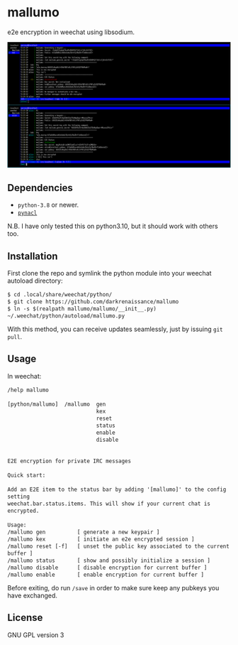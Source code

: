 mallumo
=======

e2e encryption in weechat using libsodium.

![](screenshot.png)

## Dependencies

* `python-3.8` or newer.
* [`pynacl`](https://github.com/pyca/pynacl/)

N.B. I have only tested this on python3.10, but it should work with
others too.

## Installation

First clone the repo and symlink the python module into your weechat
autoload directory:

```shell
$ cd .local/share/weechat/python/
$ git clone https://github.com/darkrenaissance/mallumo
$ ln -s $(realpath mallumo/mallumo/__init__.py) ~/.weechat/python/autoload/mallumo.py
```

With this method, you can receive updates seamlessly, just by issuing
`git pull`.


## Usage

In weechat:

```
/help mallumo

[python/mallumo]  /mallumo  gen
                            kex
                            reset
                            status
                            enable
                            disable


E2E encryption for private IRC messages

Quick start:

Add an E2E item to the status bar by adding '[mallumo]' to the config setting
weechat.bar.status.items. This will show if your current chat is encrypted.

Usage:
/mallumo gen          [ generate a new keypair ]
/mallumo kex          [ initiate an e2e encrypted session ]
/mallumo reset [-f]   [ unset the public key associated to the current buffer ]
/mallumo status       [ show and possibly initialize a session ]
/mallumo disable      [ disable encryption for current buffer ]
/mallumo enable       [ enable encryption for current buffer ]
```

Before exiting, do run `/save` in order to make sure keep any pubkeys
you have exchanged.

## License

GNU GPL version 3
